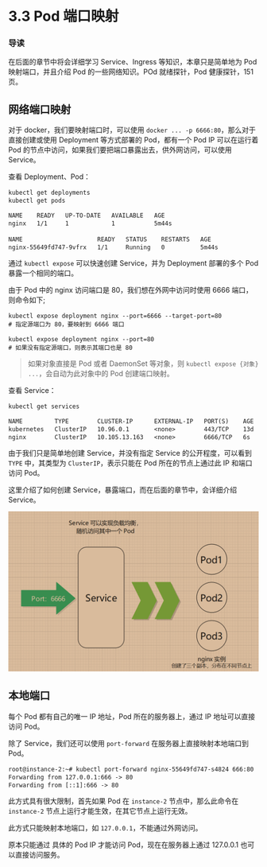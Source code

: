 # 3.3 Pod 端口映射

### 导读

在后面的章节中将会详细学习 Service、Ingress 等知识，本章只是简单地为 Pod 映射端口，并且介绍 Pod 的一些网络知识。POd 就绪探针，Pod 健康探针，151页。



## 网络端口映射

对于 docker，我们要映射端口时，可以使用 `docker ... -p 6666:80`，那么对于 直接创建或使用 Deployment 等方式部署的 Pod，都有一个 Pod IP 可以在运行着 Pod 的节点中访问，如果我们要把端口暴露出去，供外网访问，可以使用 Service。

查看 Deployment、Pod：

```
kubectl get deployments
kubectl get pods
```

```
NAME    READY   UP-TO-DATE   AVAILABLE   AGE
nginx   1/1     1            1           5m44s

NAME                     READY   STATUS    RESTARTS   AGE
nginx-55649fd747-9vfrx   1/1     Running   0          5m44s
```

通过 `kubectl expose` 可以快速创建 Service，并为 Deployment 部署的多个 Pod 暴露一个相同的端口。

由于 Pod 中的 nginx 访问端口是 80，我们想在外网中访问时使用 6666 端口，则命令如下;

```
kubectl expose deployment nginx --port=6666 --target-port=80
# 指定源端口为 80，要映射到 6666 端口
```

```
kubectl expose deployment nginx --port=80
# 如果没有指定源端口，则表示其端口也是 80
```

> 如果对象直接是 Pod 或者 DaemonSet 等对象，则 `kubectl expose {对象} ...`，会自动为此对象中的 Pod 创建端口映射。

查看 Service：

```
kubectl get services
```

```
NAME         TYPE        CLUSTER-IP      EXTERNAL-IP   PORT(S)    AGE
kubernetes   ClusterIP   10.96.0.1       <none>        443/TCP    13d
nginx        ClusterIP   10.105.13.163   <none>        6666/TCP   6s
```

由于我们只是简单地创建 Service，并没有指定 Service 的公开程度，可以看到 `TYPE` 中，其类型为 `ClusterIP`，表示只能在 Pod 所在的节点上通过此 IP 和端口访问 Pod。

这里介绍了如何创建 Service，暴露端口，而在后面的章节中，会详细介绍 Service。

![简单的service](../.gitbook/assets/简单的service.png)

## 本地端口

每个 Pod 都有自己的唯一 IP 地址，Pod 所在的服务器上，通过 IP 地址可以直接访问 Pod。

除了 Service，我们还可以使用 `port-forward` 在服务器上直接映射本地端口到 Pod。

```
root@instance-2:~# kubectl port-forward nginx-55649fd747-s4824 666:80
Forwarding from 127.0.0.1:666 -> 80
Forwarding from [::1]:666 -> 80
```

此方式具有很大限制，首先如果 Pod 在 `instance-2` 节点中，那么此命令在 `instance-2` 节点上运行才能生效，在其它节点上运行无效。

此方式只能映射本地端口，如 `127.0.0.1`，不能通过外网访问。

原本只能通过 具体的 Pod IP 才能访问 Pod，现在在服务器上通过 127.0.0.1 也可以直接访问服务。
